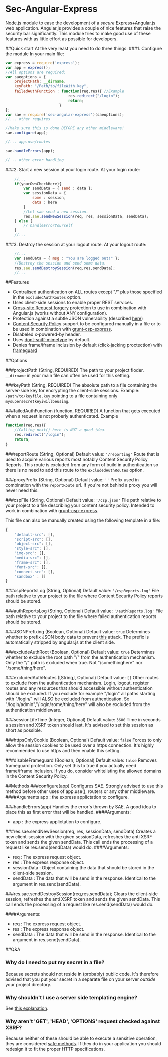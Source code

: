 # Sec-Angular-Express

[Node.js](https://nodejs.org) module to ease the development of a *secure* [Express](http://expressjs.com/)+[Angular.js](https://angularjs.org/) web application. Angular.js provides a couple of nice features that raise the security bar significantly. This module tries to make good use of these features with as little effort as possible for developers.

##Quick start
At the very least you need to do three things:
###1. Configure the module
In your main file:
```JavaScript
var express = require('express');
var app = express();
//All options are required:
var saeoptions = {
	projectPath: __dirname,
	keyPath: "/Path/to/fileWith.key",
	failedAuthFunction : function(req,res){ //Example
							res.redirect("/login");
							return; 
						}
};
var sae = require('sec-angular-express')(saeoptions);
//... other requires

//Make sure this is done BEFORE any other middleware!
sae.configure(app);

//... app.use/routes

sae.handleErrors(app);

// .. other error handling
```

###2. Start a new session at your login route.
At your login route:
```Javascript
	//...
	if(yourOwnCheckHere){
		var sendData = { send : data };
		var sessionData = { 
			some : session,
			data : here
		}
		//Let sae send a new session.
		res.sae.sendNewSession(req, res, sessionData, sendData); 
	} else {
		// handleErrorYourself
	}
	//...
```
###3. Destroy the session at your logout route.
At your logout route: 
```Javascript
	//...
	var sendData = { msg : "You are logged out!" };
	//Destroy the session and send some data.
	res.sae.sendDestroySession(req,res,sendData);
	//...
```

##Features
- Centralised authentication on ALL routes except "/" plus those specified in the `excludedAuthRoutes` option.
- Uses client-side sessions to enable proper REST services. 
- [Cross-site Request forgery](https://en.wikipedia.org/wiki/Cross-site_request_forgery) protection to use in combination with Angular.js (works without ANY configuration). 
- Protection against a subtle JSON vulnerability (described [here](http://haacked.com/archive/2008/11/20/anatomy-of-a-subtle-json-vulnerability.aspx/))
- [Content Security Policy](https://en.wikipedia.org/wiki/Content_Security_Policy) support to be configured manually in a file or to be used in combination with [grunt-csp-express](https://www.npmjs.com/package/grunt-csp-express).
- Disabeled x-powered-by header.
- Uses [dont-sniff-mimetype](https://github.com/helmetjs/dont-sniff-mimetype) by default.
- Denies frame/iframe inclusion by default (click-jacking proctection) with [frameguard](https://github.com/helmetjs/frameguard)

##Options

###projectPath (String, REQUIRED)
The path to your project floder. `__dirname` in your main file can often be used for this setting.

###keyPath (String, REQUIRED)
The absolute path to a file containing the server-side key for encrypting the client-side sessions.
Example: `/path/to/keyfile.key` pointing to a file containing only `mysupersecretkeyiwillbeusing`.

###failedAuthFunction (function, REQUIRED)
A function that gets executed when a request is not proberly authenticated. 
Example
```JavaScript
function(req,res){
	//Calling next() here is NOT a good idea.
	res.redirect("/login");
	return; 
}
```

###reportRoute (String, Optional)
Default value: `'/reporting'`
Route that is used to acquire various reports most notably Content Security Policy Reports.
This route is excluded from any form of build in authentication so there is no need to add this route to the `excludedAuthRoutes` option.

###proxyPrefix (String, Optional)
Default value: `''`
Prefix used in combination with the `reportRoute` url. 
If you're not behind a proxy you will never need this.

###cspFile (String, Optional)
Default value: `'/csp.json'`
File path relative to your project to a file describing your content security policy.
Intended to work in combination with [grunt-csp-express](https://www.npmjs.com/package/grunt-csp-express).

This file can also be manually created using the following template in a file:
```JavaScript
{
    "default-src": [],
    "script-src": [],
    "object-src": [],
    "style-src": [],
    "img-src": [],
    "media-src": [],
    "frame-src": [],
    "font-src": [],
    "connect-src": [],
	"sandbox" : []
}
```

###cspReportsLog (String, Optional)
Default value: `'/cspReports.log'`
File path relative to your project to the file where Content Security Policy reports should be stored.

###authReportsLog (String, Optional)
Default value: `'/authReports.log'`
File path relative to your project to the file where failed authentication reports should be stored.

###JSONPrefixing (Boolean, Optional)
Default value: `true`
Determines whether to prefix JSON body data to prevent [this](http://haacked.com/archive/2008/11/20/anatomy-of-a-subtle-json-vulnerability.aspx/) attack. The prefix is automatically stripped by angular.js at the client side.

###excludeAuthRoot (Boolean, Optional)
Default value: `true`
Determines whether to exclude the root path "/" from the authentication mechanism.
Only the "/" path is excluded when true. Not "/somethinghere" nor "/some/thing/here".

###excludedAuthRoutes ([String], Optional)
Default value: `[]`
Other routes to exclude from the authentication mechanism. Login, logout, register routes and any resources that should accessible without authentication should be excluded.
If you exclude for example "/login" all paths starting with "/login/" will ALSO be excluded from authentication. So "/login/admin","/login/some/thing/here" will also be excluded from the authentication middleware. 

###sessionLifeTime (Integer, Optional)
Default value: `3600`
Time in seconds a session and XSRF token should last. It's advised to set this session as short as possible.

###httpsOnlyCookie (Boolean, Optional)
Default value: `false`
Forces to only allow the session cookies to be used over a https connection.
It's highly recommended to use https and then enable this setting.

###disableFrameguard (Boolean, Optional)
Default value: `false`
Removes frameguard protection. Only set this to true if you actually need frame/iframe inclusion.
If you do, consider whitelisting the allowed domains in the Content Security Policy.

##Methods
###configure(app)
Configures SAE. Strongly advised to use this method before other uses of app.use(), routers or any other middleware.
####Arguments
app : the express applictation to configure.

###handleErrors(app)
Handles the error's thrown by SAE. A good idea to place this as first error that will be handled.
####Arguments:
- app : the express applictation to configure.

###res.sae.sendNewSession(req, res, sessionData, sendData)
Creates a new client-session with the given sessionData, refreshes the anti XSRF token and sends the given sendData. This call ends the processing of a request like res.send(sendData) would do.
####Arguments:
- req : The express request object.
- res : The express response object.
- sessionData : Object containing the data that should be stored in the client-side session.
- sendData : The data that will be send in the response. Identical to the argument in res.send(sendData).

###res.sae.sendDestroySession(req,res,sendData);
Clears the client-side session, refreshes the anti XSRF token and sends the given sendData. This call ends the processing of a request like res.send(sendData) would do.

####Arguments:
- req : The express request object.
- res : The express response object.
- sendData : The data that will be send in the response. Identical to the argument in res.send(sendData).

##Q&A

### Why do I need to put my secret in a file?
Because secrets should not reside in (probably) public code. It's therefore advised that you put your secret in a separate file on your server _outside_ your project directory.

### Why shouldn't I use a server side templating engine?
See [this explanation](https://docs.angularjs.org/guide/security#mixing-client-side-and-server-side-templates).

### Why aren't 'GET', 'HEAD', 'OPTIONS' request checked against XSRF?
Because neither of these should be able to execute a sensitive operation, they are considered [safe methods](http://www.w3.org/Protocols/rfc2616/rfc2616-sec9.html#sec9.1.1). If they do in your application you should redesign it to fit the proper HTTP specifications.
